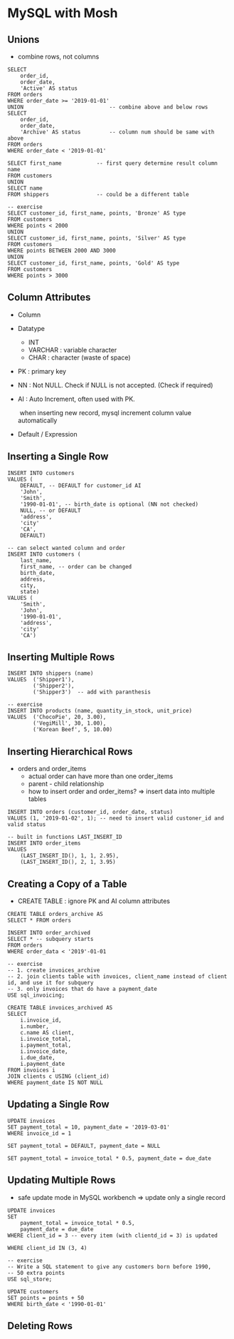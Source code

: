 # MySQL with Mosh 

## Unions

- combine rows, not columns

```mysql
SELECT 
	order_id,
    order_date,
    'Active' AS status
FROM orders
WHERE order_date >= '2019-01-01'
UNION 							-- combine above and below rows
SELECT 
	order_id,
    order_date,
    'Archive' AS status			-- column num should be same with above
FROM orders
WHERE order_date < '2019-01-01'
```

```mysql
SELECT first_name			-- first query determine result column name 
FROM customers
UNION
SELECT name				
FROM shippers				-- could be a different table 
```

```mysql
-- exercise
SELECT customer_id, first_name, points, 'Bronze' AS type
FROM customers
WHERE points < 2000
UNION
SELECT customer_id, first_name, points, 'Silver' AS type
FROM customers
WHERE points BETWEEN 2000 AND 3000
UNION
SELECT customer_id, first_name, points, 'Gold' AS type
FROM customers
WHERE points > 3000
```

## Column Attributes

- Column

- Datatype

  - INT
  - VARCHAR : variable character
  - CHAR : character (waste of space)

- PK : primary key

- NN : Not NULL. Check if NULL is not accepted. (Check if required)

- AI : Auto Increment, often used with PK. 

  ​	  when inserting new record, mysql increment column value automatically 

- Default / Expression 

## Inserting a Single Row 

```mysql
INSERT INTO customers
VALUES (
    DEFAULT, -- DEFAULT for customer_id AI
    'John',
    'Smith',
    '1990-01-01', -- birth_date is optional (NN not checked)
    NULL, -- or DEFAULT
    'address',
    'city'
    'CA',
    DEFAULT)
```

```mysql
-- can select wanted column and order
INSERT INTO customers (
	last_name,
    first_name, -- order can be changed
    birth_date, 
    address,
    city,
    state)
VALUES (
    'Smith',
    'John',
    '1990-01-01', 
    'address',
    'city'
    'CA')
```

## Inserting Multiple Rows

```mysql
INSERT INTO shippers (name)
VALUES 	('Shipper1'),
		('Shipper2'),
		('Shipper3')  -- add with paranthesis 
```

```my
-- exercise
INSERT INTO products (name, quantity_in_stock, unit_price)
VALUES 	('ChocoPie', 20, 3.00),
		('VegiMill', 30, 1.00),
		('Korean Beef', 5, 10.00)
```

## Inserting Hierarchical Rows

- orders and order_items
  -  actual order can have more than one order_items 
  - parent - child relationship
  - how to insert order and order_items? => insert data into multiple tables

```mysql
INSERT INTO orders (customer_id, order_date, status)
VALUES (1, '2019-01-02', 1); -- need to insert valid custoner_id and valid status

-- built in functions LAST_INSERT_ID
INSERT INTO order_items
VALUES 
	(LAST_INSERT_ID(), 1, 1, 2.95),
	(LAST_INSERT_ID(), 2, 1, 3.95)
```

## Creating a Copy of a Table

- CREATE TABLE : ignore PK and AI column attributes

```mysql
CREATE TABLE orders_archive AS 
SELECT * FROM orders 
```

```mysql
INSERT INTO order_archived
SELECT * -- subquery starts
FROM orders
WHERE order_data < '2019'-01-01
```

```mysql
-- exercise
-- 1. create invoices_archive
-- 2. join clients table with invoices, client_name instead of client id, and use it for subquery 
-- 3. only invoices that do have a payment_date
USE sql_invoicing;

CREATE TABLE invoices_archived AS 
SELECT 
	i.invoice_id, 
    i.number, 
    c.name AS client, 
    i.invoice_total, 
    i.payment_total, 
    i.invoice_date, 
    i.due_date, 
    i.payment_date
FROM invoices i
JOIN clients c USING (client_id)
WHERE payment_date IS NOT NULL
```

## Updating a Single Row 

```mysql
UPDATE invoices
SET payment_total = 10, payment_date = '2019-03-01'
WHERE invoice_id = 1

SET payment_total = DEFAULT, payment_date = NULL

SET payment_total = invoice_total * 0.5, payment_date = due_date
```

## Updating Multiple Rows

- safe update mode in MySQL workbench => update only a single record

```mysql
UPDATE invoices
SET 
	payment_total = invoice_total * 0.5, 
	payment_date = due_date
WHERE client_id = 3 -- every item (with clientd_id = 3) is updated

WHERE client_id IN (3, 4)
```

```mysql
-- exercise
-- Write a SQL statement to give any customers born before 1990, 
-- 50 extra points
USE sql_store;

UPDATE customers
SET points = points + 50 
WHERE birth_date < '1990-01-01'
```

## Deleting Rows

